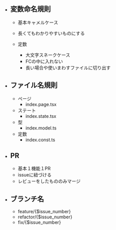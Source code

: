 - ## 変数命名規則
  - 基本キャメルケース
  - 長くてもわかりやすいものにする

  - 定数
    -  大文字スネークケース
    -  FCの中に入れない
    -  長い場合や使いまわすファイルに切り出す
 
- ## ファイル名規則
  - ページ
    - index.page.tsx
  - ステート
    - index.state.tsx   
  - 型
    - index.model.ts
  - 定数
    - index.const.ts   

- ## PR
  - 基本１機能１PR
  - issueに紐づける
  - レビューをしたもののみマージ

- ## ブランチ名
  - feature/{$issue_number}
  - refactor/{$issue_number}
  - fix/{$issue_number}

